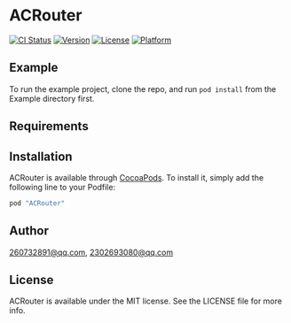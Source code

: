 # ACRouter

[![CI Status](http://img.shields.io/travis/260732891@qq.com/ACRouter.svg?style=flat)](https://travis-ci.org/260732891@qq.com/ACRouter)
[![Version](https://img.shields.io/cocoapods/v/ACRouter.svg?style=flat)](http://cocoapods.org/pods/ACRouter)
[![License](https://img.shields.io/cocoapods/l/ACRouter.svg?style=flat)](http://cocoapods.org/pods/ACRouter)
[![Platform](https://img.shields.io/cocoapods/p/ACRouter.svg?style=flat)](http://cocoapods.org/pods/ACRouter)

## Example

To run the example project, clone the repo, and run `pod install` from the Example directory first.

## Requirements

## Installation

ACRouter is available through [CocoaPods](http://cocoapods.org). To install
it, simply add the following line to your Podfile:

```ruby
pod "ACRouter"
```

## Author

260732891@qq.com, 2302693080@qq.com

## License

ACRouter is available under the MIT license. See the LICENSE file for more info.
